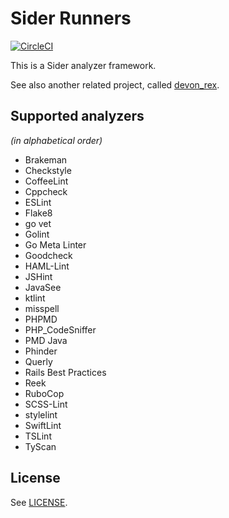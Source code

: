 # Sider Runners

[![CircleCI](https://circleci.com/gh/sider/runners.svg?style=svg)](https://circleci.com/gh/sider/runners)

This is a Sider analyzer framework.

See also another related project, called [devon_rex](https://github.com/sider/devon_rex).

## Supported analyzers

*(in alphabetical order)*

- Brakeman
- Checkstyle
- CoffeeLint
- Cppcheck
- ESLint
- Flake8
- go vet
- Golint
- Go Meta Linter
- Goodcheck
- HAML-Lint
- JSHint
- JavaSee
- ktlint
- misspell
- PHPMD
- PHP_CodeSniffer
- PMD Java
- Phinder
- Querly
- Rails Best Practices
- Reek
- RuboCop
- SCSS-Lint
- stylelint
- SwiftLint
- TSLint
- TyScan

## License

See [LICENSE](LICENSE).

